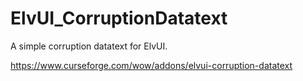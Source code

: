 # ElvUI_CorruptionDatatext
A simple corruption datatext for ElvUI.

https://www.curseforge.com/wow/addons/elvui-corruption-datatext

